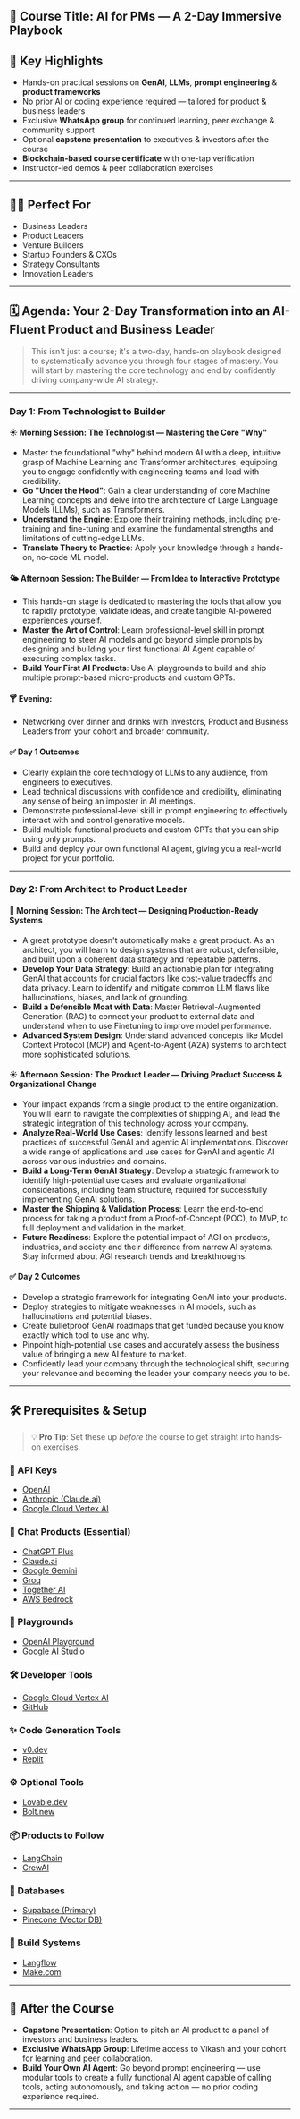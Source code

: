 ## 🎯 **Course Title**: AI for PMs — A 2-Day Immersive Playbook

## 🔑 Key Highlights

* Hands-on practical sessions on **GenAI**, **LLMs**, **prompt engineering** & **product frameworks**
* No prior AI or coding experience required — tailored for product & business leaders
* Exclusive **WhatsApp group** for continued learning, peer exchange & community support
* Optional **capstone presentation** to executives & investors after the course
* **Blockchain-based course certificate** with one-tap verification
* Instructor-led demos & peer collaboration exercises

---

## 🧑‍💼 Perfect For

* Business Leaders
* Product Leaders
* Venture Builders
* Startup Founders & CXOs
* Strategy Consultants
* Innovation Leaders

---

## 🗓️ Agenda: Your 2-Day Transformation into an AI-Fluent Product and Business Leader

> This isn't just a course; it's a two-day, hands-on playbook designed to systematically advance you through four stages of mastery.
> You will start by mastering the core technology and end by confidently driving company-wide AI strategy.

---

### **Day 1: From Technologist to Builder**

#### ☀️ Morning Session: **The Technologist — Mastering the Core "Why"**

* Master the foundational "why" behind modern AI with a deep, intuitive grasp of Machine Learning and Transformer architectures, equipping you to engage confidently with engineering teams and lead with credibility.
* **Go "Under the Hood"**: Gain a clear understanding of core Machine Learning concepts and delve into the architecture of Large Language Models (LLMs), such as Transformers.
* **Understand the Engine**: Explore their training methods, including pre-training and fine-tuning and examine the fundamental strengths and limitations of cutting-edge LLMs.
* **Translate Theory to Practice**: Apply your knowledge through a hands-on, no-code ML model.

#### 🌤️ Afternoon Session: **The Builder — From Idea to Interactive Prototype**

* This hands-on stage is dedicated to mastering the tools that allow you to rapidly prototype, validate ideas, and create tangible AI-powered experiences yourself.
* **Master the Art of Control**: Learn professional-level skill in prompt engineering to steer AI models and go beyond simple prompts by designing and building your first functional AI Agent capable of executing complex tasks.
* **Build Your First AI Products**: Use AI playgrounds to build and ship multiple prompt-based micro-products and custom GPTs.

#### 🍸 Evening:

* Networking over dinner and drinks with Investors, Product and Business Leaders from your cohort and broader community.

#### ✅ **Day 1 Outcomes**

* Clearly explain the core technology of LLMs to any audience, from engineers to executives.
* Lead technical discussions with confidence and credibility, eliminating any sense of being an imposter in AI meetings.
* Demonstrate professional-level skill in prompt engineering to effectively interact with and control generative models.
* Build multiple functional products and custom GPTs that you can ship using only prompts.
* Build and deploy your own functional AI agent, giving you a real-world project for your portfolio.

---

### **Day 2: From Architect to Product Leader**

#### 🌅 Morning Session: **The Architect — Designing Production-Ready Systems**

* A great prototype doesn't automatically make a great product. As an architect, you will learn to design systems that are robust, defensible, and built upon a coherent data strategy and repeatable patterns.
* **Develop Your Data Strategy**: Build an actionable plan for integrating GenAI that accounts for crucial factors like cost-value tradeoffs and data privacy. Learn to identify and mitigate common LLM flaws like hallucinations, biases, and lack of grounding.
* **Build a Defensible Moat with Data**: Master Retrieval-Augmented Generation (RAG) to connect your product to external data and understand when to use Finetuning to improve model performance.
* **Advanced System Design**: Understand advanced concepts like Model Context Protocol (MCP) and Agent-to-Agent (A2A) systems to architect more sophisticated solutions.

#### ☀️ Afternoon Session: **The Product Leader — Driving Product Success & Organizational Change**

* Your impact expands from a single product to the entire organization. You will learn to navigate the complexities of shipping AI, and lead the strategic integration of this technology across your company.
* **Analyze Real-World Use Cases**: Identify lessons learned and best practices of successful GenAI and agentic AI implementations. Discover a wide range of applications and use cases for GenAI and agentic AI across various industries and domains.
* **Build a Long-Term GenAI Strategy**: Develop a strategic framework to identify high-potential use cases and evaluate organizational considerations, including team structure, required for successfully implementing GenAI solutions.
* **Master the Shipping & Validation Process**: Learn the end-to-end process for taking a product from a Proof-of-Concept (POC), to MVP, to full deployment and validation in the market.
* **Future Readiness**: Explore the potential impact of AGI on products, industries, and society and their difference from narrow AI systems. Stay informed about AGI research trends and breakthroughs.

#### ✅ **Day 2 Outcomes**

* Develop a strategic framework for integrating GenAI into your products.
* Deploy strategies to mitigate weaknesses in AI models, such as hallucinations and potential biases.
* Create bulletproof GenAI roadmaps that get funded because you know exactly which tool to use and why.
* Pinpoint high-potential use cases and accurately assess the business value of bringing a new AI feature to market.
* Confidently lead your company through the technological shift, securing your relevance and becoming the leader your company needs you to be.

---

## 🛠️ Prerequisites & Setup

> 💡 **Pro Tip**: Set these up *before* the course to get straight into hands-on exercises.

### 🔑 API Keys

* [OpenAI](https://platform.openai.com/)
* [Anthropic (Claude.ai)](https://claude.ai/)
* [Google Cloud Vertex AI](https://cloud.google.com/vertex-ai)

### 💬 Chat Products (Essential)

* [ChatGPT Plus](https://chat.openai.com/)
* [Claude.ai](https://claude.ai/)
* [Google Gemini](https://gemini.google.com/)
* [Groq](https://groq.com/)
* [Together AI](https://www.together.ai/)
* [AWS Bedrock](https://aws.amazon.com/bedrock/)

### 🧪 Playgrounds

* [OpenAI Playground](https://platform.openai.com/playground)
* [Google AI Studio](https://makersuite.google.com/)

### 🛠 Developer Tools

* [Google Cloud Vertex AI](https://cloud.google.com/vertex-ai)
* [GitHub](https://github.com/)

### ✨ Code Generation Tools

* [v0.dev](https://v0.dev/)
* [Replit](https://replit.com/)

### ⚙️ Optional Tools

* [Lovable.dev](https://www.lovable.dev/)
* [Bolt.new](https://bolt.new/)

### 📦 Products to Follow

* [LangChain](https://www.langchain.com/)
* [CrewAI](https://docs.crewai.com/)

### 🧠 Databases

* [Supabase (Primary)](https://supabase.com/)
* [Pinecone (Vector DB)](https://www.pinecone.io/)

### 🔄 Build Systems

* [Langflow](https://github.com/logspace-ai/langflow)
* [Make.com](https://www.make.com/)

---

## 🏁 After the Course

* **Capstone Presentation**: Option to pitch an AI product to a panel of investors and business leaders.
* **Exclusive WhatsApp Group**: Lifetime access to Vikash and your cohort for learning and peer collaboration.
* **Build Your Own AI Agent**: Go beyond prompt engineering — use modular tools to create a fully functional AI agent capable of calling tools, acting autonomously, and taking action — no prior coding experience required.

---
